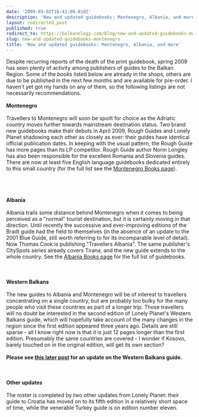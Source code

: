 ```yaml
---
date: '2009-03-02T16:42:00.010Z'
description: 'New and updated guidebooks: Montenegro, Albania, and more'
layout: redirected_post
published: true
redirect_to: https://balkanology.com/blog/new-and-updated-guidebooks-montenegro/
slug: new-and-updated-guidebooks-montenegro
title: 'New and updated guidebooks: Montenegro, Albania, and more'
---
```


Despite recurring reports of the death of the print guidebook, spring 2009 has seen plenty of activity among publishers of guides to the Balkan Region. Some of the books listed below are already in the shops, others are due to be published in the next few months and are available for pre-order. I haven't yet got my hands on any of them, so the following listings are not necessarily recommendations.<br />
<br />
<span style="font-weight: bold;">Montenegro</span><br />
<br />
Travellers to Montenegro will soon be spoilt for choice as the Adriatic country moves further towards mainstream destination status. Two brand new guidebooks make their debuts in April 2009, Rough Guides and Lonely Planet shadowing each other as closely as ever: their guides have identical official publication dates. In keeping with the usual pattern, the Rough Guide has more pages than its LP competitor. Rough Guide author Norm Longley has also been responsible for the excellent Romania and Slovenia guides. There are now at least five English language guidebooks dedicated entirely to this small country (for the full list see the <a href="http://www.balkanology.com/montenegro/books.html">Montenegro Books page</a>).<br />
<br />
<br />
<br />
<br />
<span style="font-weight: bold;">Albania</span><br />
<br />
Albania trails some distance behind Montenegro when it comes to being perceived as a "normal" tourist destination, but it is certainly moving in that direction. Until recently the successive and ever-improving editions of the Bradt guide had the field to themselves (in the absence of an update to the 2001 Blue Guide, still worth referring to for its incomparable level of detail). Now Thomas Cook is publishing "Travellers Albania". The same publisher's CitySpots series already covers Tirana, and the new guide extends to the whole country. See the <a href="http://www.balkanology.com/albania/books.html">Albania Books page</a> for the full list of guidebooks.<br />
<br />
<br />
<br />
<span style="font-weight: bold;">Western Balkans</span><br />
<br />
The new guides to Albania and Montenegro will be of interest to travellers concentrating on a single country, but are probably too bulky for the many people who visit these countries as part of a longer trip. Those travellers will no doubt be interested in the second edition of Lonely Planet's Western Balkans guide, which will hopefully take account of the many changes in the region since the first edition appeared three years ago. Details are still sparse - all I know right now is that it is just 12 pages longer than the first edition. Presumably the same countries are covered - I wonder if Kosovo, barely touched on in the original edition, will get its own section? <br />
<br />
<strong>Please see <a href="http://www.balkanology.com/blog/2009/08/whats-new-in-lonely-planets-western.html">this later post</a> for an update on the Western Balkans guide.</strong><br />
<br />
<br />
<br />
<span style="font-weight: bold;">Other updates</span><br />
<br />
The roster is completed by two other updates from Lonely Planet: their guide to Croatia has moved on to its fifth edition in a relatively short space of time, while the venerable Turkey guide is on edition number eleven.<br />
<br />
<br />
